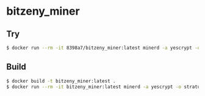 # bitzeny_miner

## Try

```bash
$ docker run --rm -it 8398a7/bitzeny_miner:latest minerd -a yescrypt -o stratum+tcp://POOL:PORT -u User.Worker -p Password
```

## Build

```bash
$ docker build -t bitzeny_miner:latest .
$ docker run --rm -it bitzeny_miner:latest minerd -a yescrypt -o stratum+tcp://POOL:PORT -u User.Worker -p Password
```